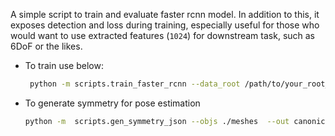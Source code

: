 A simple script to train and evaluate  faster rcnn model. In addition to this, it exposes detection and loss during training, especially useful for those who would want to use extracted features (`1024`) for downstream task, such as 6DoF or the likes.

- To train use below:
    ```bash
     python -m scripts.train_faster_rcnn --data_root /path/to/your_root_data/ --bs 8 --num_workers 11 --num_classes 6
    ```
- To generate symmetry for pose estimation
  ```bash
  python -m  scripts.gen_symmetry_json --objs ./meshes  --out canonical_files/symmetry.json
  ```
 
